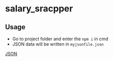 # salary_sracpper

## Usage
* Go to project folder and enter the ``` npm i ``` in cmd
* JSON data will be written in ``` myjsonfile.json ```

[JSON](https://github.com/harsha-iiiv/salary_scrapper/blob/master/myfilejson.png)
